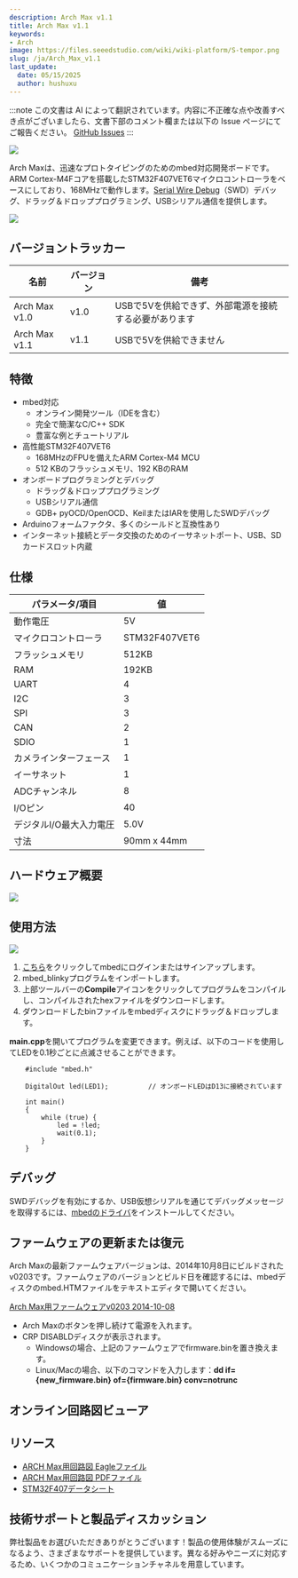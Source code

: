 ```yaml
---
description: Arch Max v1.1
title: Arch Max v1.1
keywords:
- Arch
image: https://files.seeedstudio.com/wiki/wiki-platform/S-tempor.png
slug: /ja/Arch_Max_v1.1
last_update:
  date: 05/15/2025
  author: hushuxu
---
```

:::note
この文書は AI によって翻訳されています。内容に不正確な点や改善すべき点がございましたら、文書下部のコメント欄または以下の Issue ページにてご報告ください。
[GitHub Issues](https://github.com/Seeed-Studio/wiki-documents/issues)
:::

![](https://files.seeedstudio.com/wiki/Arch_Max_v1.1/img/Arch_Max_v1.1_product_view.jpg)

Arch Maxは、迅速なプロトタイピングのためのmbed対応開発ボードです。ARM Cortex-M4Fコアを搭載したSTM32F407VET6マイクロコントローラをベースにしており、168MHzで動作します。[Serial Wire Debug](https://en.wikipedia.org/wiki/Joint_Test_Action_Group#Serial_Wire_Debug)（SWD）デバッグ、ドラッグ＆ドロッププログラミング、USBシリアル通信を提供します。

[![](https://files.seeedstudio.com/wiki/common/Get_One_Now_Banner.png)](https://www.seeedstudio.com/depot/Arch-Max-v11-p-2632.html)

バージョントラッカー
-------

| 名前                       | バージョン | 備考                                                                            |
|----------------------------|---------|---------------------------------------------------------------------------------|
| Arch Max v1.0              | v1.0    | USBで5Vを供給できず、外部電源を接続する必要があります |
| Arch Max v1.1              | v1.1    | USBで5Vを供給できません                                   |

特徴
--------

-   mbed対応
    -   オンライン開発ツール（IDEを含む）
    -   完全で簡潔なC/C++ SDK
    -   豊富な例とチュートリアル
-   高性能STM32F407VET6
    -   168MHzのFPUを備えたARM Cortex-M4 MCU
    -   512 KBのフラッシュメモリ、192 KBのRAM
-   オンボードプログラミングとデバッグ
    -   ドラッグ＆ドロッププログラミング
    -   USBシリアル通信
    -   GDB+ pyOCD/OpenOCD、KeilまたはIARを使用したSWDデバッグ
-   Arduinoフォームファクタ、多くのシールドと互換性あり
-   インターネット接続とデータ交換のためのイーサネットポート、USB、SDカードスロット内蔵

仕様
--------------

| パラメータ/項目                | 値         |
|-------------------------------|---------------|
| 動作電圧                  | 5V            |
| マイクロコントローラ               | STM32F407VET6 |
| フラッシュメモリ                  | 512KB         |
| RAM                           | 192KB         |
| UART                          | 4             |
| I2C                           | 3             |
| SPI                           | 3             |
| CAN                           | 2             |
| SDIO                          | 1             |
| カメラインターフェース              | 1             |
| イーサネット                           | 1             |
| ADCチャンネル                  | 8             |
| I/Oピン                      | 40            |
| デジタルI/O最大入力電圧 | 5.0V          |
| 寸法                      | 90mm x 44mm   |

ハードウェア概要
--------------

![](https://files.seeedstudio.com/wiki/Arch_Max_v1.1/img/Arch_Max_Pinout.png)

使用方法
-----

![](https://files.seeedstudio.com/wiki/Arch_Max_v1.1/img/Get_started_with_mbed.png)

1.  [こちら](<https://developer.mbed.org/compiler/#import:/teams/mbed/code/mbed_blinky/;platform:Seeed-Arch-MAX>)をクリックしてmbedにログインまたはサインアップします。
2.  mbed\_blinkyプログラムをインポートします。
3.  上部ツールバーの**Compile**アイコンをクリックしてプログラムをコンパイルし、コンパイルされたhexファイルをダウンロードします。
4.  ダウンロードしたbinファイルをmbedディスクにドラッグ＆ドロップします。

**main.cpp**を開いてプログラムを変更できます。例えば、以下のコードを使用してLEDを0.1秒ごとに点滅させることができます。

```
    #include "mbed.h"

    DigitalOut led(LED1);          // オンボードLEDはD13に接続されています

    int main()
    {
        while (true) {
            led = !led;
            wait(0.1);
        }
    }
```

デバッグ
-----

SWDデバッグを有効にするか、USB仮想シリアルを通じてデバッグメッセージを取得するには、[mbedのドライバ](https://developer.mbed.org/handbook/Windows-serial-configuration)をインストールしてください。

ファームウェアの更新または復元
--------------------------

Arch Maxの最新ファームウェアバージョンは、2014年10月8日にビルドされたv0203です。ファームウェアのバージョンとビルド日を確認するには、mbedディスクのmbed.HTMファイルをテキストエディタで開いてください。

[Arch Max用ファームウェアv0203 2014-10-08](https://developer.mbed.org/media/uploads/yihui/lpc11u35_nrf51822_if_mbed_v203_20141008.bin)

-   Arch Maxのボタンを押し続けて電源を入れます。
-   CRP DISABLDディスクが表示されます。
    -   Windowsの場合、上記のファームウェアでfirmware.binを置き換えます。
    -   Linux/Macの場合、以下のコマンドを入力します：**dd if=\{new\_firmware.bin\} of=\{firmware.bin\} conv=notrunc**

## オンライン回路図ビューア

<div className="altium-ecad-viewer" data-project-src="https://files.seeedstudio.com/wiki/Arch_Max_v1.1/res/ARCH_Max.zip" style={{borderRadius: '0px 0px 4px 4px', height: 500, borderStyle: 'solid', borderWidth: 1, borderColor: 'rgb(241, 241, 241)', overflow: 'hidden', maxWidth: 1280, maxHeight: 700, boxSizing: 'border-box'}}>
</div>

リソース
---------

-   [ARCH Max用回路図 Eagleファイル](https://files.seeedstudio.com/wiki/Arch_Max_v1.1/res/ARCH_Max.zip)
-   [ARCH Max用回路図 PDFファイル](https://files.seeedstudio.com/wiki/Arch_Max_v1.1/res/Arch_Max.pdf)
-   [STM32F407データシート](https://files.seeedstudio.com/wiki/Arch_Max_v1.1/res/STM32F407.pdf)

<!-- このMarkdownファイルはhttps://www.seeedstudio.com/wiki/Arch_Max_v1.1から作成されました -->

## 技術サポートと製品ディスカッション

弊社製品をお選びいただきありがとうございます！製品の使用体験がスムーズになるよう、さまざまなサポートを提供しています。異なる好みやニーズに対応するため、いくつかのコミュニケーションチャネルを用意しています。

<div class="button_tech_support_container">
<a href="https://forum.seeedstudio.com/" class="button_forum"></a> 
<a href="https://www.seeedstudio.com/contacts" class="button_email"></a>
</div>

<div class="button_tech_support_container">
<a href="https://discord.gg/eWkprNDMU7" class="button_discord"></a> 
<a href="https://github.com/Seeed-Studio/wiki-documents/discussions/69" class="button_discussion"></a>
</div>